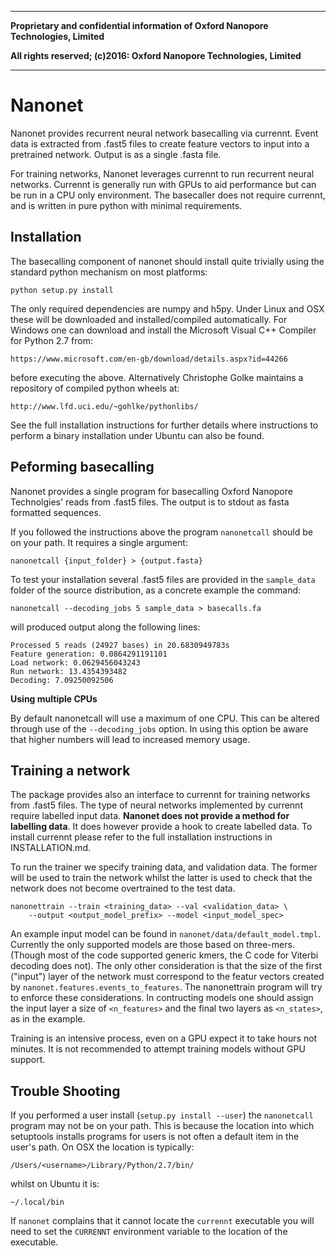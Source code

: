 *************************************************************************************
**Proprietary and confidential information of Oxford Nanopore Technologies, Limited**

**All rights reserved; (c)2016: Oxford Nanopore Technologies, Limited**
*************************************************************************************


Nanonet
=======

Nanonet provides recurrent neural network basecalling via currennt. Event data
is extracted from .fast5 files to create feature vectors to input into a
pretrained network. Output is as a single .fasta file.

For training networks, Nanonet leverages currennt to run recurrent neural
networks. Currennt is generally run with GPUs to aid performance but can be run
in a CPU only environment. The basecaller does not require currennt, and is
written in pure python with minimal requirements.


Installation
------------
The basecalling component of nanonet should install quite trivially using the
standard python mechanism on most platforms:

    python setup.py install

The only required dependencies are numpy and h5py. Under Linux and OSX these
will be downloaded and installed/compiled automatically. For Windows one
can download and install the Microsoft Visual C++ Compiler for Python 2.7 from:

    https://www.microsoft.com/en-gb/download/details.aspx?id=44266

before executing the above. Alternatively Christophe Golke maintains a
repository of compiled python wheels at:

    http://www.lfd.uci.edu/~gohlke/pythonlibs/

See the full installation instructions for further details where instructions
to perform a binary installation under Ubuntu can also be found.


Peforming basecalling
---------------------

Nanonet provides a single program for basecalling Oxford Nanopore Technolgies'
reads from .fast5 files. The output is to stdout as fasta formatted sequences.

If you followed the instructions above the program `nanonetcall` should be on
your path. It requires a single argument:

    nanonetcall {input_folder} > {output.fasta}

To test your installation several .fast5 files are provided in the
`sample_data` folder of the source distribution, as a concrete example the
command:

    nanonetcall --decoding_jobs 5 sample_data > basecalls.fa

will produced output along the following lines:

    Processed 5 reads (24927 bases) in 20.6830949783s
    Feature generation: 0.0864291191101
    Load network: 0.0629456043243
    Run network: 13.4354393482
    Decoding: 7.09250092506


**Using multiple CPUs**

By default nanonetcall will use a maximum of one CPU. This can be altered
through use of the `--decoding_jobs` option. In using this option be aware that
higher numbers will lead to increased memory usage.


Training a network
------------------

The package provides also an interface to currennt for training networks from
.fast5 files. The type of neural networks implemented by currennt require
labelled input data. **Nanonet does not provide a method for labelling data**.
It does however provide a hook to create labelled data. To install currennt
please refer to the full installation instructions in INSTALLATION.md.

To run the trainer we specify training data, and validation data. The former
will be used to train the network whilst the latter is used to check that the
network does not become overtrained to the test data.

    nanonettrain --train <training_data> --val <validation_data> \
        --output <output_model_prefix> --model <input_model_spec>

An example input model can be found in `nanonet/data/default_model.tmpl`.
Currently the only supported models are those based on three-mers. (Though most
of the code supported generic kmers, the C code for Viterbi decoding does not).
The only other consideration is that the size of the first ("input") layer of
the network must correspond to the featur vectors created by
`nanonet.features.events_to_features`. The nanonettrain program will try to
enforce these considerations. In contructing models one should assign the
input layer a size of `<n_features>` and the final two layers as `<n_states>`,
as in the example.

Training is an intensive process, even on a GPU expect it to take hours not
minutes. It is not recommended to attempt training models without GPU support.


Trouble Shooting
----------------

If you performed a user install (`setup.py install --user`) the `nanonetcall`
program may not be on your path. This is because the location into which
setuptools installs programs for users is not often a default item in the
user's path. On OSX the location is typically:

    /Users/<username>/Library/Python/2.7/bin/

whilst on Ubuntu it is:

    ~/.local/bin

If `nanonet` complains that it cannot locate the `currennt` executable you will
need to set the `CURRENNT` environment variable to the location of the
executable.


